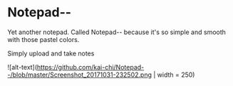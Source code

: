 # Notepad--
Yet another notepad. Called Notepad-- because it's so simple and smooth with those pastel colors. 

Simply upload and take notes 

![alt-text](https://github.com/kai-chi/Notepad--/blob/master/Screenshot_20171031-232502.png | width = 250)
